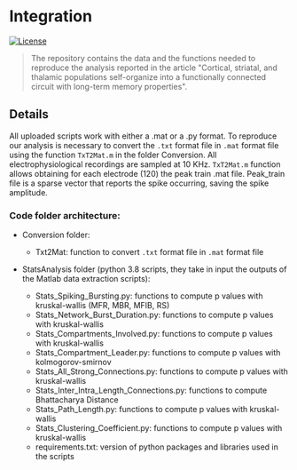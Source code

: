 # Integration
[![License](https://img.shields.io/badge/license-MIT-blue.svg)](https://github.com/ScreenNeuroPharm/Integration/blob/master/LICENSE)

> The repository contains the data and the functions needed to reproduce the analysis reported in the article "Cortical, striatal, and thalamic populations self-organize into a functionally connected circuit with long-term memory properties".

## Details
All uploaded scripts work with either a .mat or a .py format. 
To reproduce our analysis is necessary to convert the ```.txt``` format file in ```.mat``` format file using the function ```TxT2Mat.m``` in the folder Conversion. 
All electrophysiological recordings are sampled at 10 KHz. 
```TxT2Mat.m``` function allows obtaining for each electrode (120) the peak train .mat file. 
Peak_train file is a sparse vector that reports the spike occurring, saving the spike amplitude.

### Code folder architecture:
- Conversion folder:
    * Txt2Mat: function to convert ```.txt``` format file in ```.mat``` format file
      
- StatsAnalysis folder (python 3.8 scripts, they take in input the outputs of the Matlab data extraction scripts):
    * Stats_Spiking_Bursting.py: functions to compute p values with kruskal-wallis (MFR, MBR, MFIB, RS)
    * Stats_Network_Burst_Duration.py: functions to compute p values with kruskal-wallis
    * Stats_Compartments_Involved.py: functions to compute p values with kruskal-wallis
    * Stats_Compartment_Leader.py: functions to compute p values with kolmogorov-smirnov
    * Stats_All_Strong_Connections.py: functions to compute p values with kruskal-wallis
    * Stats_Inter_Intra_Length_Connections.py: functions to compute Bhattacharya Distance
    * Stats_Path_Length.py: functions to compute p values with kruskal-wallis
    * Stats_Clustering_Coefficient.py: functions to compute p values with kruskal-wallis
    * requirements.txt: version of python packages and libraries used in the scripts

